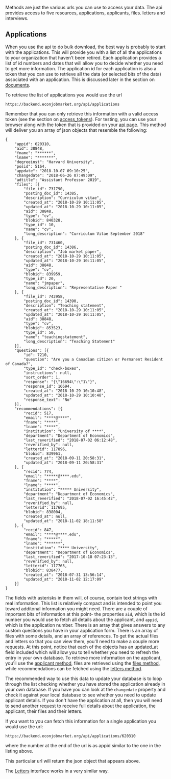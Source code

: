 Methods are just the various urls you can use to access your data.  The api provides access to five resources, applications, applicants, files. letters and interviews.
## Applications

When you use the api to do bulk download, the best way is probably to start with the applications.  This will provide you with a list of all the applications to your organization that haven't been retired.  Each application provides a list of id numbers and dates that will allow you to decide whether you need to get more information.  The application id for each application is also a token that you can use to retrieve all the data (or selected bits of the data) associated with an application.  This is discussed later in the section on [documents](documents).

To retrieve the list of applications you would use the url
```
https://backend.econjobmarket.org/api/applications
```
Remember that you can only retrieve this information with a valid access token (see the section on [access_tokens](access_tokens)).  For testing, you can use your browser along with the token that is provided on your [api page](ejm_setup).  This method will deliver you an array of json objects that resemble the following:

```
{
    "appid": 620310,
    "aid": 38848,
    "fname": "******",
    "lname": "*******",
    "degreeinst": "Harvard University",
    "posid": 5164,
    "appdate": "2018-10-07 09:10:25",
    "changedate": "2018-06-26 07:49:09",
    "adtitle": "Assistant Professor 2019",
    "files": [{
        "file_id": 731790,
        "posting_doc_id": 14385,
        "description": "Curriculum vitae",
        "created_at": "2018-10-29 10:11:05",
        "updated_at": "2018-10-29 10:11:05",
        "aid": 38848,
        "type": "cv",
        "blobid": 840328,
        "type_id": 10,
        "name": "cv",
        "long_description": "Curriculum Vitae September 2018"
    }, {
        "file_id": 731460,
        "posting_doc_id": 14386,
        "description": "Job market paper",
        "created_at": "2018-10-29 10:11:05",
        "updated_at": "2018-10-29 10:11:05",
        "aid": 38848,
        "type": "cv",
        "blobid": 839959,
        "type_id": 20,
        "name": "jmpaper",
        "long_description": "Representative Paper "
    }, {
        "file_id": 742958,
        "posting_doc_id": 14390,
        "description": "Teaching statement",
        "created_at": "2018-10-29 10:11:05",
        "updated_at": "2018-10-29 10:11:05",
        "aid": 38848,
        "type": "cv",
        "blobid": 853523,
        "type_id": 50,
        "name": "teachingstatement",
        "long_description": "Teaching Statement"
    }],
    "questions": [{
        "id": 7210,
        "question": "Are you a Canadian citizen or Permanent Resident of Canada?",
        "type_id": "check-boxes",
        "instructions": null,
        "sort_order": 1,
        "response": "{\"16694\":\"1\"}",
        "response_id": 16694,
        "created_at": "2018-10-29 10:10:48",
        "updated_at": "2018-10-29 10:10:48",
        "response_text": "No"
    }],
    "recommendations": [{
        "recid": 517,
        "email": "****@****",
        "fname": "****",
        "lname": "****",
        "institution": "University of ****",
        "department": "Department of Economics",
        "last_reverified": "2018-07-02 06:12:48",
        "reverified_by": null,
        "letterid": 117896,
        "blobid": 839961,
        "created_at": "2018-09-11 20:58:31",
        "updated_at": "2018-09-11 20:58:31"
    }, {
        "recid": 774,
        "email": "*****@****.edu",
        "fname": "****",
        "lname": "****",
        "institution": "***** University",
        "department": "Department of Economics",
        "last_reverified": "2018-07-02 16:45:42",
        "reverified_by": null,
        "letterid": 117695,
        "blobid": 838004,
        "created_at": null,
        "updated_at": "2018-11-02 18:11:58"
    }, {
        "recid": 847,
        "email": "****@****.edu",
        "fname": "*****",
        "lname": "******",
        "institution": "**** University",
        "department": "Department of Economics",
        "last_reverified": "2017-10-18 07:23:13",
        "reverified_by": null,
        "letterid": 117765,
        "blobid": 838477,
        "created_at": "2018-07-31 13:56:14",
        "updated_at": "2018-11-02 12:17:09"
    }]
}
```

The fields with asterisks in them will, of course, contain text strings with real information.  This list is relatively compact and is intended to point you toward additonal information you might need.  There are a couple of  important bits of information at this point- the properties `aid`,  which is the id number you would use to fetch all details about the applicant,  and `appid`, which is the application number.  There is an array that gives answers to any custom questions you have in your application form.  There is an array of files with some details, and an array of references.  To get the actual files and letters so that you can view them, you'll need to make a couple more requests.  At this point, notice that each of the objects has an updated_at field included which will allow you to tell whether you need to refresh the entry in your own database.  To retrieve more information on the applicant, you'll use the [applicant method](applicant), files are retrieved using the [files method](application_files), while recommendations can be fetched using the [letters method](recommendation_letters).


The recommended way to use this data to update your database is to loop through the list checking whether you have stored the application already in your own database.  If you have you can look at the `changedate` property and check it against your local database to see whether you need to update applicant details.  If you don't have the application at all, then you will need to send another request to receive full details about the application, the applicant, their files and their letters.


If you want to you can fetch this information for a single application you would use the url:

```
https://backend.econjobmarket.org/api/applications/620310
```

where the number at the end of the url is as appid similar to the one in the listing above. 


This particular url will return the json object that appears above.


The [Letters](letters) interface works in a very similar way.